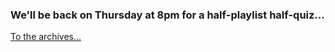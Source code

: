 

### We'll be back on Thursday at 8pm for a half-playlist half-quiz...


[To the archives...](archive.html)

